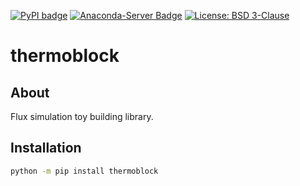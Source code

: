 [![PyPI badge](http://img.shields.io/pypi/v/thermoblock.svg)](https://pypi.python.org/pypi/thermoblock)
[![Anaconda-Server Badge](https://anaconda.org/physicscore/thermoblock/badges/version.svg)](https://anaconda.org/physicscore/thermoblock)
[![License: BSD 3-Clause](https://img.shields.io/badge/License-BSD%203--Clause-blue.svg)](LICENSE)

# thermoblock

## About

Flux simulation toy building library.

## Installation

```sh
python -m pip install thermoblock
```


<!-- # Legacy Alart‼️
This repository is being renovated...! 🚧👷‍♂️ Coming soon!

# What can I do with this?

This program is for simulating the heat flux of solid stuff or any stuff...
It can be used for any material if the user updates some information of new material and make a form by an equation.
Users may calculate any flux if they modify the formula in the main module containing the physical engine.

You can adjust specific heat conductivity capacity and density to the material u made in the program. (or another physical character u need.)

The basic materials are iron and copper. Users can use the information of those two material. And User can add other information needed for simulation by the UI, or just typing in the program.


# Physical Idea of the Program.
The main idea is to split the solid into blocks like toy blocks 🧱 and calculate the flux between the blocks.

The calculating mechanism is defined as a method in the 'RObject' class which is the solid object consisting of the blocks.

The 'block' object is the unit object of the solid like a Lego block, each block in the solid has its own index.

So 'block' should have indices (a set of indexes in 3 dimensions) and the solid stuff, 'RObject' has a set of indices.
Users can make any object by equation of the object in 3D rectangular coordinates.
  **(I'm making the circular and spherical coordinate system too.)

The copper stick and the iron stick sample object are also in the main module, so the user can just try making it by command line with
```
  from mainmodule import *
  a = iron stick();
```
The sample object is just like an experiment material, which I used in the 'general physics experiment class' at my school.

# Setting up the environment

program language: python /
required module: numpy, vpython, tkinter

There is a `setup.sh` shell script for setting up the environment. I don't recommend this program for window user because it is very annoying to use vpython with window. 윈도우 극혐...
But there are many easy way to run the linux os in the window so user would be better to run the program in that way.

# Development progress situation

### List of functions I want to add to the program.
- multi-process (most important, since the process is too slow now...)
- fantastic UI
- equation editor

### UI
- user can choose the environment either 'open' or 'close'.
- there are two example simulations
      setting one end of the metal stick at 100℃ and one end of the metal stick, 0℃  and the other part is 20℃ .
- the UI is not working properly...

# Developer
It was just my homework in the visual physics course at my school...
My e-mail address is 'luysunyoung9@gmail.com'.
I'm studying at the dept. of physics at the University of Seoul. -->
